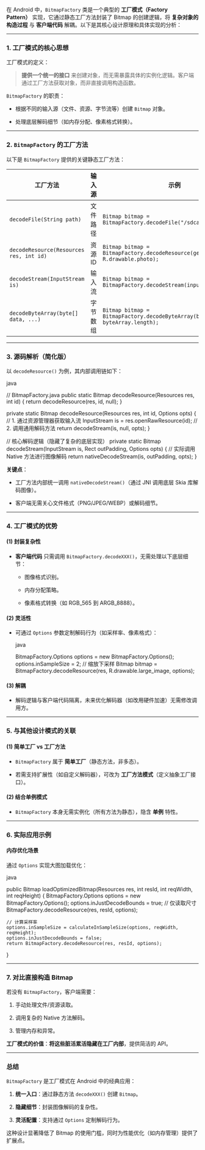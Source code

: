在 Android 中，`BitmapFactory` 类是一个典型的 **工厂模式（Factory Pattern）** 实现，它通过静态工厂方法封装了 Bitmap 的创建逻辑，将 **复杂对象的构造过程** 与 **客户端代码** 解耦。以下是其核心设计原理和具体实现的分析：

---

### **1. 工厂模式的核心思想**

工厂模式的定义：

> **提供一个统一的接口** 来创建对象，而无需暴露具体的实例化逻辑。客户端通过工厂方法获取对象，而非直接调用构造函数。

`BitmapFactory` 的职责：

- 根据不同的输入源（文件、资源、字节流等）创建 `Bitmap` 对象。
    
- 处理底层解码细节（如内存分配、像素格式转换）。
    

---

### **2. `BitmapFactory` 的工厂方法**

以下是 `BitmapFactory` 提供的关键静态工厂方法：

|**工厂方法**|**输入源**|**示例**|
|---|---|---|
|`decodeFile(String path)`|文件路径|`Bitmap bitmap = BitmapFactory.decodeFile("/sdcard/image.png");`|
|`decodeResource(Resources res, int id)`|资源 ID|`Bitmap bitmap = BitmapFactory.decodeResource(getResources(), R.drawable.photo);`|
|`decodeStream(InputStream is)`|输入流|`Bitmap bitmap = BitmapFactory.decodeStream(inputStream);`|
|`decodeByteArray(byte[] data, ...)`|字节数组|`Bitmap bitmap = BitmapFactory.decodeByteArray(byteArray, 0, byteArray.length);`|

---

### **3. 源码解析（简化版）**

以 `decodeResource()` 为例，其内部调用链如下：

java

// BitmapFactory.java
public static Bitmap decodeResource(Resources res, int id) {
    return decodeResource(res, id, null);
}

private static Bitmap decodeResource(Resources res, int id, Options opts) {
    // 1. 通过资源管理器获取输入流
    InputStream is = res.openRawResource(id);
    // 2. 调用通用解码方法
    return decodeStream(is, null, opts);
}

// 核心解码逻辑（隐藏了复杂的底层实现）
private static Bitmap decodeStream(InputStream is, Rect outPadding, Options opts) {
    // 实际调用 Native 方法进行图像解码
    return nativeDecodeStream(is, outPadding, opts);
}

**关键点**：

- 工厂方法内部统一调用 `nativeDecodeStream()`（通过 JNI 调用底层 Skia 库解码图像）。
    
- 客户端无需关心文件格式（PNG/JPEG/WEBP）或解码细节。
    

---

### **4. 工厂模式的优势**

#### **(1) 封装复杂性**

- **客户端代码** 只需调用 `BitmapFactory.decodeXXX()`，无需处理以下底层细节：
    
    - 图像格式识别。
        
    - 内存分配策略。
        
    - 像素格式转换（如 RGB_565 到 ARGB_8888）。
        

#### **(2) 灵活性**

- 可通过 `Options` 参数定制解码行为（如采样率、像素格式）：
    
    java
    
    BitmapFactory.Options options = new BitmapFactory.Options();
    options.inSampleSize = 2; // 缩放下采样
    Bitmap bitmap = BitmapFactory.decodeResource(res, R.drawable.large_image, options);
    

#### **(3) 解耦**

- 解码逻辑与客户端代码隔离，未来优化解码器（如改用硬件加速）无需修改调用方。
    

---

### **5. 与其他设计模式的关联**

#### **(1) 简单工厂 vs 工厂方法**

- `BitmapFactory` 属于 **简单工厂**（静态方法，非多态）。
    
- 若需支持扩展性（如自定义解码器），可改为 **工厂方法模式**（定义抽象工厂接口）。
    

#### **(2) 结合单例模式**

- `BitmapFactory` 本身无需实例化（所有方法为静态），隐含 **单例** 特性。
    

---

### **6. 实际应用示例**

#### **内存优化场景**

通过 `Options` 实现大图加载优化：

java

public Bitmap loadOptimizedBitmap(Resources res, int resId, int reqWidth, int reqHeight) {
    BitmapFactory.Options options = new BitmapFactory.Options();
    options.inJustDecodeBounds = true; // 仅读取尺寸
    BitmapFactory.decodeResource(res, resId, options);

    // 计算采样率
    options.inSampleSize = calculateInSampleSize(options, reqWidth, reqHeight);
    options.inJustDecodeBounds = false;
    return BitmapFactory.decodeResource(res, resId, options);
}

---

### **7. 对比直接构造 Bitmap**

若没有 `BitmapFactory`，客户端需要：

1. 手动处理文件/资源读取。
    
2. 调用复杂的 Native 方法解码。
    
3. 管理内存和异常。
    

**工厂模式的价值**：**将这些脏活累活隐藏在工厂内部**，提供简洁的 API。

---

### **总结**

`BitmapFactory` 是工厂模式在 Android 中的经典应用：

1. **统一入口**：通过静态方法 `decodeXXX()` 创建 `Bitmap`。
    
2. **隐藏细节**：封装图像解码的复杂性。
    
3. **灵活配置**：支持通过 `Options` 定制解码行为。
    

这种设计显著降低了 Bitmap 的使用门槛，同时为性能优化（如内存管理）提供了扩展点。